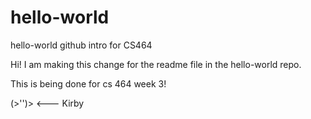 # hello-world
hello-world github intro for CS464

Hi! I am making this change for the readme file in the hello-world repo.

This is being done for cs 464 week 3!

(>'')>   <--- Kirby

